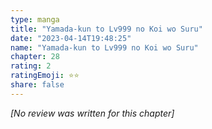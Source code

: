```yaml
---
type: manga
title: "Yamada-kun to Lv999 no Koi wo Suru"
date: "2023-04-14T19:48:25"
name: "Yamada-kun to Lv999 no Koi wo Suru"
chapter: 28
rating: 2
ratingEmoji: ⭐️⭐️
share: false
---
```


*[No review was written for this chapter]*
